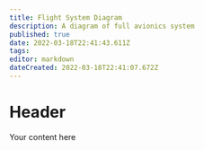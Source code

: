 ```yaml
---
title: Flight System Diagram
description: A diagram of full avionics system
published: true
date: 2022-03-18T22:41:43.611Z
tags: 
editor: markdown
dateCreated: 2022-03-18T22:41:07.672Z
---
```


# Header
Your content here
